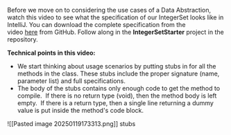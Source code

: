 Before we move on to considering the use cases of a Data Abstraction, watch this video to see what the specification of our IntegerSet looks like in IntelliJ. You can download the complete specification from the video [here](https://github.students.cs.ubc.ca/CPSC210/DataAbstractionLectureStarters) from GitHub. Follow along in the **IntegerSetStarter** project in the repository. 

**Technical points in this video:**

- We start thinking about usage scenarios by putting stubs in for all the methods in the class. These stubs include the proper signature (name, parameter list) and full specifications.
- The body of the stubs contains only enough code to get the method to compile.  If there is no return type (void), then the method body is left empty.  If there is a return type, then a single line returning a dummy value is put inside the method's code block.

![[Pasted image 20250119173313.png]]
stubs

